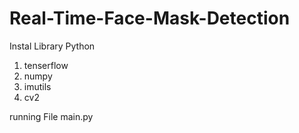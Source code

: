 # Real-Time-Face-Mask-Detection

Instal Library Python
1. tenserflow
2. numpy
3. imutils
4. cv2

running File main.py
